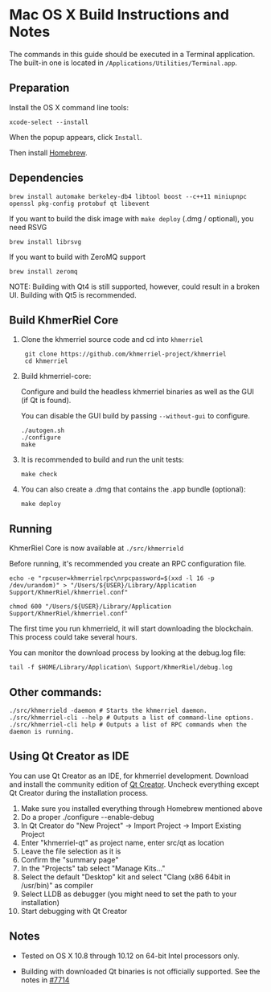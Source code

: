 Mac OS X Build Instructions and Notes
====================================
The commands in this guide should be executed in a Terminal application.
The built-in one is located in `/Applications/Utilities/Terminal.app`.

Preparation
-----------
Install the OS X command line tools:

`xcode-select --install`

When the popup appears, click `Install`.

Then install [Homebrew](https://brew.sh).

Dependencies
----------------------

    brew install automake berkeley-db4 libtool boost --c++11 miniupnpc openssl pkg-config protobuf qt libevent

If you want to build the disk image with `make deploy` (.dmg / optional), you need RSVG

    brew install librsvg

If you want to build with ZeroMQ support
    
    brew install zeromq

NOTE: Building with Qt4 is still supported, however, could result in a broken UI. Building with Qt5 is recommended.

Build KhmerRiel Core
------------------------

1. Clone the khmerriel source code and cd into `khmerriel`

        git clone https://github.com/khmerriel-project/khmerriel
        cd khmerriel

2.  Build khmerriel-core:

    Configure and build the headless khmerriel binaries as well as the GUI (if Qt is found).

    You can disable the GUI build by passing `--without-gui` to configure.

        ./autogen.sh
        ./configure
        make

3.  It is recommended to build and run the unit tests:

        make check

4.  You can also create a .dmg that contains the .app bundle (optional):

        make deploy

Running
-------

KhmerRiel Core is now available at `./src/khmerrield`

Before running, it's recommended you create an RPC configuration file.

    echo -e "rpcuser=khmerrielrpc\nrpcpassword=$(xxd -l 16 -p /dev/urandom)" > "/Users/${USER}/Library/Application Support/KhmerRiel/khmerriel.conf"

    chmod 600 "/Users/${USER}/Library/Application Support/KhmerRiel/khmerriel.conf"

The first time you run khmerrield, it will start downloading the blockchain. This process could take several hours.

You can monitor the download process by looking at the debug.log file:

    tail -f $HOME/Library/Application\ Support/KhmerRiel/debug.log

Other commands:
-------

    ./src/khmerrield -daemon # Starts the khmerriel daemon.
    ./src/khmerriel-cli --help # Outputs a list of command-line options.
    ./src/khmerriel-cli help # Outputs a list of RPC commands when the daemon is running.

Using Qt Creator as IDE
------------------------
You can use Qt Creator as an IDE, for khmerriel development.
Download and install the community edition of [Qt Creator](https://www.qt.io/download/).
Uncheck everything except Qt Creator during the installation process.

1. Make sure you installed everything through Homebrew mentioned above
2. Do a proper ./configure --enable-debug
3. In Qt Creator do "New Project" -> Import Project -> Import Existing Project
4. Enter "khmerriel-qt" as project name, enter src/qt as location
5. Leave the file selection as it is
6. Confirm the "summary page"
7. In the "Projects" tab select "Manage Kits..."
8. Select the default "Desktop" kit and select "Clang (x86 64bit in /usr/bin)" as compiler
9. Select LLDB as debugger (you might need to set the path to your installation)
10. Start debugging with Qt Creator

Notes
-----

* Tested on OS X 10.8 through 10.12 on 64-bit Intel processors only.

* Building with downloaded Qt binaries is not officially supported. See the notes in [#7714](https://github.com/bitcoin/bitcoin/issues/7714)
